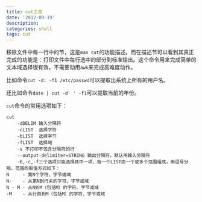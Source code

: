 ```yaml
---
title: cut工具
date: '2012-09-19'
description:
categories: shell
tags: cut
---
```


移除文件中每一行中的节，这是`man cut`的功能描述。而在描述节可以看到其真正完成的功能是：打印文件中每行选中的部分到标准输出。这个命令用来完成简单的文本域选择很有效，不需要动用`awk`来完成高难度动作。

比如命令`cut -d: -f1 /etc/passwd`可以提取出系统上所有的用户名。

还比如命令`date | cut -d' ' -f1`可以提取当前的年份。

`cut`命令的常用选项如下：

	cut
		-dDELIM 输入分隔符
		-cLIST  选择字符
		-bLIST  选择字节
		-fLIST  选择域
		-s 不打印不包含分隔符的行
		--output-delimiter=STRING 输出分隔符，默认用输入分隔符
		-b,-c,-f三个选项只能选择其中一项，每一个LIST由一个或多个范围组成，用逗号分隔，范围的取值方式如下：
	N     - 第N个字符、字节或域
	N-    - 从第N到行末的字符、字节或域
	N - M - 从N到M（包括M）的字符、字节或域
	-M    - 从行首到M（包括M）的字符、字节或域
